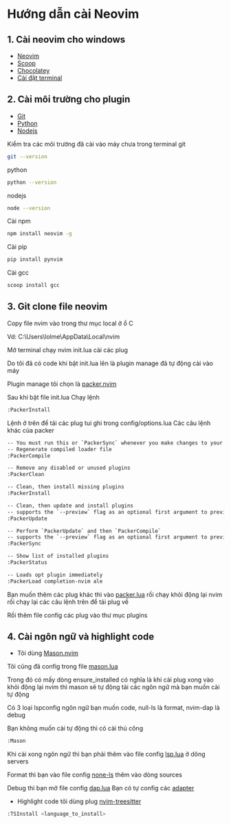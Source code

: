 # Hướng dẫn cài Neovim
## 1. Cài neovim cho windows
- [Neovim](https://github.com/neovim/neovim/releases)
- [Scoop](https://scoop.sh/)
- [Chocolatey](https://chocolatey.org/install)
- [Cài đặt terminal](https://github.com/mihkhoi/dotfiles/tree/master/terminal)
  
## 2. Cài môi trường cho plugin
- [Git](https://git-scm.com/downloads)
- [Python](https://www.python.org/downloads/)
- [Nodejs](https://nodejs.org/en/download)

Kiểm tra các môi trường đã cài vào máy chưa trong terminal
git
  ```sh
  git --version
  ```
  python
  ```sh
  python --version
  ```
  nodejs
  ```sh
  node --version
  ```

Cài npm
  ```sh
  npm install neovim -g
  ```
Cài pip
  ```sh
  pip install pynvim
  ```
Cài gcc
```sh
scoop install gcc
```
## 3. Git clone file neovim
Copy file nvim vào trong thư mục local ở ổ C

Vd: C:\Users\lolme\AppData\Local\nvim

Mở terminal chạy nvim init.lua cài các plug 

Do tôi đã có code khi bật init.lua lên là plugin manage đã tự động cài vào máy

Plugin manage tôi chọn là [packer.nvim](https://github.com/wbthomason/packer.nvim)

Sau khi bật file init.lua Chạy lệnh
```sh
:PackerInstall
```
Lệnh ở trên để tải các plug tui ghi trong config/options.lua
Các câu lệnh khác của packer
```sh
-- You must run this or `PackerSync` whenever you make changes to your plugin configuration
-- Regenerate compiled loader file
:PackerCompile

-- Remove any disabled or unused plugins
:PackerClean

-- Clean, then install missing plugins
:PackerInstall

-- Clean, then update and install plugins
-- supports the `--preview` flag as an optional first argument to preview updates
:PackerUpdate

-- Perform `PackerUpdate` and then `PackerCompile`
-- supports the `--preview` flag as an optional first argument to preview updates
:PackerSync

-- Show list of installed plugins
:PackerStatus

-- Loads opt plugin immediately
:PackerLoad completion-nvim ale
```
Bạn muốn thêm các plug khác thì vào [packer.lua](https://github.com/mihkhoi/dotfiles/blob/master/neovim/nvim/lua/config/packer.lua) rồi chạy khỏi động lại nvim rồi chạy lại các câu lệnh trên để tải plug về

Rồi thêm file config các plug vào thư mục plugins
## 4. Cài ngôn ngữ và highlight code
- Tôi dùng [Mason.nvim](https://github.com/mason-org/mason.nvim)

Tôi cũng đã config trong file [mason.lua](https://github.com/mihkhoi/dotfiles/blob/master/neovim/nvim/lua/plugins/mason.lua)

Trong đó có mấy dòng ensure_installed có nghĩa là khi cài plug xong vào khỏi động lại nvim thì mason sẽ tự động tải các ngôn ngữ mà bạn muốn cài tự động

Có 3 loại lspconfig ngôn ngữ bạn muốn code, null-ls là format, nvim-dap là debug

Bạn không muốn cài tự động thì có cài thủ công 
```sh
:Mason
```
Khi cài xong ngôn ngữ thì bạn phải thêm vào file config [lsp.lua](https://github.com/mihkhoi/dotfiles/blob/master/neovim/nvim/lua/plugins/lsp.lua) ở dông servers

Format thì bạn vào file config [none-ls](https://github.com/mihkhoi/dotfiles/blob/master/neovim/nvim/lua/plugins/none-ls.lua) thêm vào dòng sources

Debug thì bạn mở file config [dap.lua](https://github.com/mihkhoi/dotfiles/blob/master/neovim/nvim/lua/plugins/dap.lua) Bạn có tự config các [adapter](https://codeberg.org/mfussenegger/nvim-dap/wiki/Debug-Adapter-installation)

- Highlight code tôi dùng plug [nvim-treesitter](https://github.com/nvim-treesitter/nvim-treesitter)

```sh
:TSInstall <language_to_install>
```
